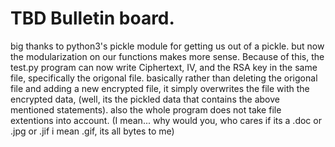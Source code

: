 # TBD Bulletin board.
big thanks to python3's pickle module for getting us out of a pickle. but now the modularization on our functions makes more sense. Because of this, the test.py program can now write Ciphertext, IV, and the RSA key in the same file, specifically the origonal file. basically rather than deleting the origonal file and adding a new encrypted file, it simply overwrites the file with the encrypted data, (well, its the pickled data that contains the above mentioned statements). also the whole program does not take file extentions into account. (I mean... why would you, who cares if its a .doc or .jpg or .jif i mean .gif, its all bytes to me)
